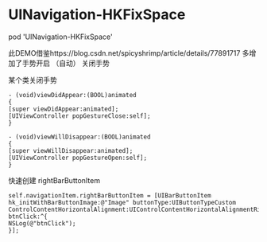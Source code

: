 # UINavigation-HKFixSpace
pod 'UINavigation-HKFixSpace'

此DEMO借鉴https://blog.csdn.net/spicyshrimp/article/details/77891717
多增加了手势开启 （自动）
关闭手势 

某个类关闭手势
```
- (void)viewDidAppear:(BOOL)animated
{
[super viewDidAppear:animated];
[UIViewController popGestureClose:self];
}

- (void)viewWillDisappear:(BOOL)animated
{
[super viewWillDisappear:animated];
[UIViewController popGestureOpen:self];
}
```
快速创建 rightBarButtonItem 
```
self.navigationItem.rightBarButtonItem = [UIBarButtonItem hk_initWithBarButtonImage:@"Image" buttonType:UIButtonTypeCustom ControlContentHorizontalAlignment:UIControlContentHorizontalAlignmentRight btnClick:^{
NSLog(@"btnClick");
}];

```


